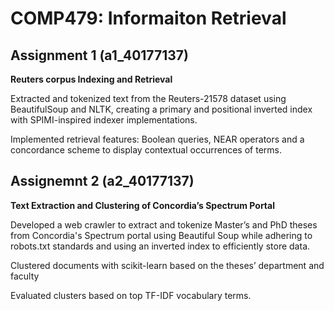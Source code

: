 # COMP479: Informaiton Retrieval

## Assignment 1 (a1_40177137)

**Reuters corpus Indexing and Retrieval**

Extracted and tokenized text from the Reuters-21578 dataset using BeautifulSoup and NLTK, creating a primary and positional inverted index with SPIMI-inspired indexer implementations.

Implemented retrieval features: Boolean queries, NEAR operators and a concordance scheme to display contextual occurrences of terms.

## Assignemnt 2 (a2_40177137)

**Text Extraction and Clustering of Concordia’s Spectrum Portal**

Developed a web crawler to extract and tokenize Master’s and PhD theses from Concordia's Spectrum portal using Beautiful Soup while adhering to robots.txt standards and using an inverted index to efficiently store data.

Clustered documents with scikit-learn based on the theses’ department and faculty

Evaluated clusters based on top TF-IDF vocabulary terms.

